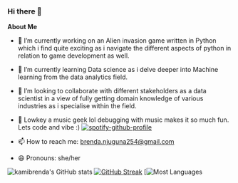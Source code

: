 ### Hi there 👋




**About Me**

- 🔭 I’m currently working on an Alien invasion game written in Python which i find quite exciting as i navigate the different aspects of python in relation to game development as well.
  
- 🌱 I’m currently learning Data science as i delve deeper into Machine learning from the data analytics field.
  
- 👯 I’m looking to collaborate with different stakeholders as a data scientist in a view of fully getting domain knowledge of various industries as i specialise within the field.
  
- 💬 Lowkey a music geek lol debugging with music makes it so much fun. Lets code and vibe :)
  [![spotify-github-profile](https://spotify-github-profile.vercel.app/api/view?uid=2fy4k5qvd4neep7mkwhr1zq7r&cover_image=true&theme=default&show_offline=false&background_color=121212&interchange=true)](https://github.com/kittinan/spotify-github-profile)
  
- 📫 How to reach me: brenda.njuguna254@gmail.com
  
- 😄 Pronouns: she/her
  



![kamibrenda's GitHub stats](https://github-readme-stats.vercel.app/api?username=kamibrenda&show_icons=true&theme=tokyonight)
[![GitHub Streak](https://github-readme-streak-stats.herokuapp.com/?user=kamibrenda&theme=tokyonight)](https://git.io/streak-stats)
[![Most Languages](https://github-readme-stats.anuraghazra1.vercel.app/api/top-langs/?username=kamibrenda&theme=tokyonight_border=true&no-bg=true&no-frame=true&langs_count=10)






